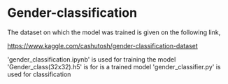 # Gender-classification
The dataset on which the model was trained is given on the following link,

https://www.kaggle.com/cashutosh/gender-classification-dataset


'gender_classification.ipynb' is used for training the model
'Gender_class(32x32).h5' is for is a trained model 
'gender_classifier.py' is used for classification
